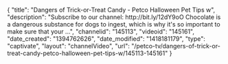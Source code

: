 {
    "title": "Dangers of Trick-or-Treat Candy - Petco Halloween Pet Tips w",
    "description": "Subscribe to our channel: http:\/\/bit.ly\/12dY9oO Chocolate is a dangerous substance for dogs to ingest, which is why it's so important to make sure that your ...",
    "channelid": "145113",
    "videoid": "145161",
    "date_created": "1394762626",
    "date_modified": "1418181179",
    "type": "captivate",
    "layout": "channelVideo",
    "url": "\/petco-tv\/dangers-of-trick-or-treat-candy-petco-halloween-pet-tips-w\/145113-145161"
}
